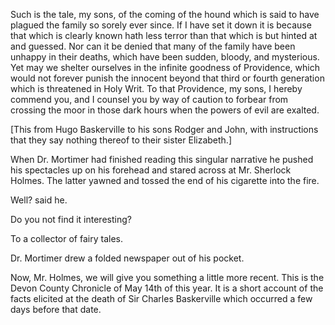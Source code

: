Such is the tale, my sons, of the coming of the hound which is said to
have plagued the family so sorely ever since. If I have set it down it
is because that which is clearly known hath less terror than that which
is but hinted at and guessed. Nor can it be denied that many of the
family have been unhappy in their deaths, which have been sudden,
bloody, and mysterious. Yet may we shelter ourselves in the infinite
goodness of Providence, which would not forever punish the innocent
beyond that third or fourth generation which is threatened in Holy Writ.
To that Providence, my sons, I hereby commend you, and I counsel you by
way of caution to forbear from crossing the moor in those dark hours
when the powers of evil are exalted.

\[This from Hugo Baskerville to his sons Rodger and John, with
instructions that they say nothing thereof to their sister
Elizabeth.\]

When Dr. Mortimer had finished reading this singular narrative he pushed
his spectacles up on his forehead and stared across at Mr. Sherlock
Holmes. The latter yawned and tossed the end of his cigarette into the
fire.

Well? said he.

Do you not find it interesting?

To a collector of fairy tales.

Dr. Mortimer drew a folded newspaper out of his pocket.

Now, Mr. Holmes, we will give you something a little more recent. This
is the Devon County Chronicle of May 14th of this year. It is a short
account of the facts elicited at the death of Sir Charles Baskerville
which occurred a few days before that date.
